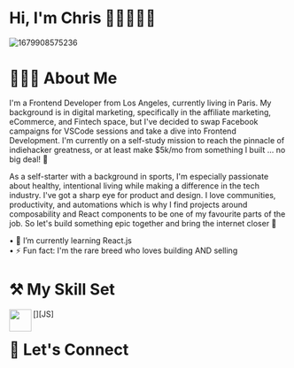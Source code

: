 # Hi, I'm Chris 👋🏼👨🏽‍💻
![1679908575236](https://user-images.githubusercontent.com/26408789/231440356-94087591-c591-4c5e-8360-a61f6c8e15d5.jpeg)

# 🏄🏽‍♂️ About Me
I'm a Frontend Developer from Los Angeles, currently living in Paris. My background is in digital marketing, specifically in the affiliate marketing, eCommerce, and Fintech space, but I've decided to swap Facebook campaigns for VSCode sessions and take a dive into Frontend Development. I'm currently on a self-study mission to reach the pinnacle of indiehacker greatness, or at least make $5k/mo from something I built ... no big deal! 💪

As a self-starter with a background in sports, I'm especially passionate about healthy, intentional living while making a difference in the tech industry. I've got a sharp eye for product and design. I love communities, productivity, and automations which is why I find projects around composability and React components to be one of my favourite parts of the job. So let's build something epic together and bring the internet closer 🚀

• 🌱 I’m currently learning React.js <br>
• ⚡️ Fun fact: I'm the rare breed who loves building AND selling 

# ⚒️ My Skill Set
[<img align="left" width="40px" src="https://www.google.com/imgres?imgurl=https%3A%2F%2Fcdn-icons-png.flaticon.com%2F512%2F5968%2F5968292.png&tbnid=T2NRIn6NVTA0_M&vet=12ahUKEwiwl9K4oKT-AhXanCcCHfmyCAIQMygBegUIARDIAQ..i&imgrefurl=https%3A%2F%2Fwww.flaticon.com%2Ffree-icon%2Fjs_5968292&docid=pS0gtmdu0mUxkM&w=512&h=512&q=javascript%20flat%20icons&ved=2ahUKEwiwl9K4oKT-AhXanCcCHfmyCAIQMygBegUIARDIAQ"/>][JS]

# 🦜 Let's Connect
